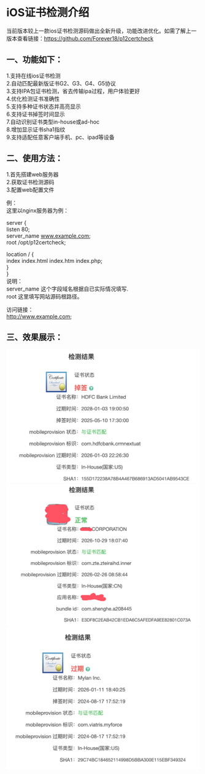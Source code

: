 # iOS证书检测介绍
当前版本较上一款ios证书检测源码做出全新升级，功能改进优化。如需了解上一版本查看链接：https://github.com/Forever18/p12certcheck  


##  一、功能如下：  
1.支持在线ios证书检测  
2.自动匹配最新版证书G2、G3、G4、G5协议  
3.支持IPA包证书检测，省去传输ipa过程，用户体验更好  
4.优化检测证书准确性  
5.支持多种证书状态并高亮显示  
6.支持证书掉签时间显示  
7.自动识别证书类型in-house或ad-hoc  
8.增加显示证书sha1指纹  
9.支持适配任意客户端手机、pc、ipad等设备  


## 二、使用方法：
1.首先搭建web服务器  
2.获取证书检测源码  
3.配置web配置文件  

例：  
这里以nginx服务器为例：  

server {  
  listen 80;  
  server_name www.example.com;  
  root /opt/p12certcheck;  

  location / {  
	index  index.html index.htm index.php;  
    }  
}   
说明：  
server_name 这个字段域名根据自已实际情况填写.  
root 这里填写网站源码根路径。  

访问链接：  
http://www.example.com;  

## 三、效果展示：  
![](https://github.com/Forever18/ioscertcheck/blob/main/example/p12.png)  
![](https://github.com/Forever18/ioscertcheck/blob/main/example/ipa.png)  
![](https://github.com/Forever18/ioscertcheck/blob/main/example/provision.png)  

